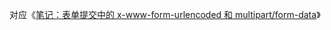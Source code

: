 对应《[笔记：表单提交中的 x-www-form-urlencoded 和 multipart/form-data](https://moxo.io/blog/2016/11/12/html-form-submit-urlencode-and-multipart-formdata/)》
